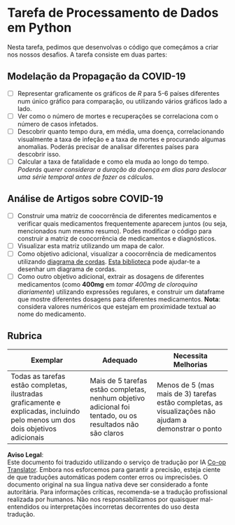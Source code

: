 <!--
CO_OP_TRANSLATOR_METADATA:
{
  "original_hash": "dc8f035ce92e4eaa078ab19caa68267a",
  "translation_date": "2025-08-23T23:38:05+00:00",
  "source_file": "2-Working-With-Data/07-python/assignment.md",
  "language_code": "pt"
}
-->
# Tarefa de Processamento de Dados em Python

Nesta tarefa, pedimos que desenvolvas o código que começámos a criar nos nossos desafios. A tarefa consiste em duas partes:

## Modelação da Propagação da COVID-19

 - [ ] Representar graficamente os gráficos de *R* para 5-6 países diferentes num único gráfico para comparação, ou utilizando vários gráficos lado a lado.
 - [ ] Ver como o número de mortes e recuperações se correlaciona com o número de casos infetados.
 - [ ] Descobrir quanto tempo dura, em média, uma doença, correlacionando visualmente a taxa de infeção e a taxa de mortes e procurando algumas anomalias. Poderás precisar de analisar diferentes países para descobrir isso.
 - [ ] Calcular a taxa de fatalidade e como ela muda ao longo do tempo. *Poderás querer considerar a duração da doença em dias para deslocar uma série temporal antes de fazer os cálculos.*

## Análise de Artigos sobre COVID-19

- [ ] Construir uma matriz de coocorrência de diferentes medicamentos e verificar quais medicamentos frequentemente aparecem juntos (ou seja, mencionados num mesmo resumo). Podes modificar o código para construir a matriz de coocorrência de medicamentos e diagnósticos.
- [ ] Visualizar esta matriz utilizando um mapa de calor.
- [ ] Como objetivo adicional, visualizar a coocorrência de medicamentos utilizando [diagrama de cordas](https://en.wikipedia.org/wiki/Chord_diagram). [Esta biblioteca](https://pypi.org/project/chord/) pode ajudar-te a desenhar um diagrama de cordas.
- [ ] Como outro objetivo adicional, extrair as dosagens de diferentes medicamentos (como **400mg** em *tomar 400mg de cloroquina diariamente*) utilizando expressões regulares, e construir um dataframe que mostre diferentes dosagens para diferentes medicamentos. **Nota**: considera valores numéricos que estejam em proximidade textual ao nome do medicamento.

## Rubrica

Exemplar | Adequado | Necessita Melhorias
--- | --- | -- |
Todas as tarefas estão completas, ilustradas graficamente e explicadas, incluindo pelo menos um dos dois objetivos adicionais | Mais de 5 tarefas estão completas, nenhum objetivo adicional foi tentado, ou os resultados não são claros | Menos de 5 (mas mais de 3) tarefas estão completas, as visualizações não ajudam a demonstrar o ponto

**Aviso Legal**:  
Este documento foi traduzido utilizando o serviço de tradução por IA [Co-op Translator](https://github.com/Azure/co-op-translator). Embora nos esforcemos para garantir a precisão, esteja ciente de que traduções automáticas podem conter erros ou imprecisões. O documento original na sua língua nativa deve ser considerado a fonte autoritária. Para informações críticas, recomenda-se a tradução profissional realizada por humanos. Não nos responsabilizamos por quaisquer mal-entendidos ou interpretações incorretas decorrentes do uso desta tradução.